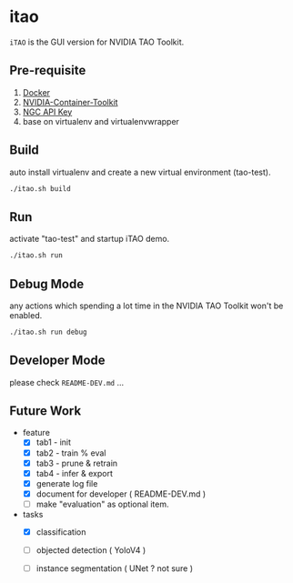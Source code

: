 # itao
`iTAO` is the GUI version for NVIDIA TAO Toolkit.

## Pre-requisite
1. [Docker](https://max-c.notion.site/Install-Docker-9a0927c9b8aa4455b66548843246152f)
2. [NVIDIA-Container-Toolkit](https://max-c.notion.site/Install-NVIDIA-Container-Toolkit-For-Docker-7db1728db09e4378871303ae6c616401)
3. [NGC API Key](https://max-c.notion.site/Get-NVIDIA-NGC-API-Key-911f9d0a5e1147bf8ad42f3c0c8ca116)
4. base on virtualenv and virtualenvwrapper

## Build
auto install virtualenv and create a new virtual environment (tao-test).
```bash
./itao.sh build
```

## Run
activate "tao-test" and startup iTAO demo.
```bash
./itao.sh run
```

## Debug Mode
any actions which spending a lot time in the NVIDIA TAO Toolkit won't be enabled.
```bash
./itao.sh run debug
```

## Developer Mode
please check `README-DEV.md` ...


## Future Work
* feature
  - [x] tab1 - init
  - [x] tab2 - train % eval
  - [x] tab3 - prune & retrain
  - [x] tab4 - infer & export
  - [x] generate log file
  - [x] document for developer ( README-DEV.md )
  - [ ] make "evaluation" as optional item.

* tasks
  - [x] classification
  - [ ] objected detection ( YoloV4 )
  - [ ] instance segmentation ( UNet ? not sure )



